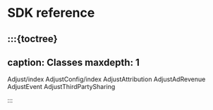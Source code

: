 # SDK reference

:::{toctree}
---
caption: Classes
maxdepth: 1
---

Adjust/index
AdjustConfig/index
AdjustAttribution
AdjustAdRevenue
AdjustEvent
AdjustThirdPartySharing

:::
